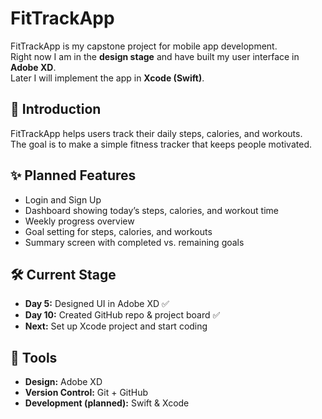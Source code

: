 # FitTrackApp

FitTrackApp is my capstone project for mobile app development.  
Right now I am in the **design stage** and have built my user interface in **Adobe XD**.  
Later I will implement the app in **Xcode (Swift)**.

## 📱 Introduction
FitTrackApp helps users track their daily steps, calories, and workouts.  
The goal is to make a simple fitness tracker that keeps people motivated.

## ✨ Planned Features
- Login and Sign Up
- Dashboard showing today’s steps, calories, and workout time
- Weekly progress overview
- Goal setting for steps, calories, and workouts
- Summary screen with completed vs. remaining goals

## 🛠️ Current Stage
- **Day 5:** Designed UI in Adobe XD ✅
- **Day 10:** Created GitHub repo & project board ✅
- **Next:** Set up Xcode project and start coding

## 🚀 Tools
- **Design:** Adobe XD
- **Version Control:** Git + GitHub
- **Development (planned):** Swift & Xcode
